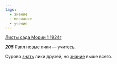 ```yaml
---
tags:
  - знание
  - познание
  - учение
---
```


[Листы сада Мории 1 1924г](https://127.0.0.1:4002/agni/1924)

___205___
Явил новые лики — учитесь.   

Сурово [знать](../../../tags/#познание) лики друзей, но [знание](../../../tags/#знание) выше всего.   

